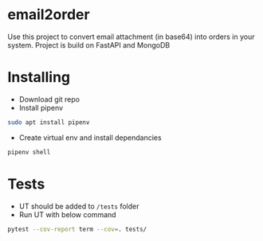 # email2order
Use this project to convert email attachment (in base64) into orders in your system.
Project is build on FastAPI and MongoDB
# Installing
- Download git repo
- Install pipenv
```bash
sudo apt install pipenv
```
- Create virtual env and install dependancies
```bash
pipenv shell
```
# Tests
- UT should be added to `/tests` folder
- Run UT with below command
```bash
pytest --cov-report term --cov=. tests/
```